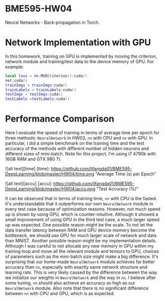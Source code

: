 # BME595-HW04
Neural Networks - Back-propagation in Torch.

# Network Implementation with GPU
In this homework, training on GPU is implemented by moving the criterion, network module and training/test data to the device memory of GPU.
For example:
```lua
local loss = nn.MSECriterion():cuda()
net:cuda()
trainImgs = trainImgs:cuda()
trainLabels = trainLabels:cuda()
testImgs = testImgs:cuda()
testLabels =testLabels:cuda()
```
# Performance Comparison
Here I evaluate the speed of training in terms of average time per epoch for three methods: `NeuralNetwork` in HW03, `nn` with CPU and `nn` with GPU. In particular, I did a simple benchmark on the training time and the test accuracy of the methods with different number of hidden neurons and different sizes of mini-batch. Note for this project, I'm using i7 4790k with 16GB RAM and GTX 980 TI. 

![alt text][time]
[time]: https://github.com/lifangda01/BME595-DeepLearning/blob/master/HW04/time.png "Average Time (s) per Epoch"

![alt text][accu]
[accu]: https://github.com/lifangda01/BME595-DeepLearning/blob/master/HW04/accu.png "Test Accuracy (%)"

It can be observed that in terms of training time, `nn` with CPU is the fasted. It's understandable that it outperforms our own `NeuralNetwork` module in every test case because of optimization reasons. However, not much speed up is shown by using GPU, which is counter-intuitive. Although it showed a small improvement of using GPU in the third test case, a much larger speed up was expected. One possible reason might be the scale. To not let the data transfer latency between RAM and GPU device memory become the bottleneck, we should use GPU for much larger scale of network and data than MNIST. Another possible reason might be my implementation details. Although I was careful to not allocate any new memory in GPU within my training loop and move all the relevant module and tensors to GPU, choices of parameters such as the mini-batch size might make a big difference.
It's surprising that our home-made `NeuralNetwork` module achieves far better accuracy than `nn`, especially with exactly same network structure and learning rate. This is very likely caused by the difference between the way we initialize our weights in `NeuralNetwork` and the way in `nn`. I believe after some tuning, `nn` should also achieve an accuracy as high as our `NeuralNetwork` module. Also note that there is no significant difference between `nn` with CPU and GPU, which is as expected.
